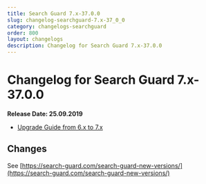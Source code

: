 ```yaml
---
title: Search Guard 7.x-37.0.0
slug: changelog-searchguard-7.x-37_0_0
category: changelogs-searchguard
order: 800
layout: changelogs
description: Changelog for Search Guard 7.x-37.0.0
---
```


<!--- Copyright 2020 floragunn GmbH -->

# Changelog for Search Guard 7.x-37.0.0

**Release Date: 25.09.2019**

* [Upgrade Guide from 6.x to 7.x](../_docs_installation/installation_upgrading_6_7.md)

## Changes

See [https://search-guard.com/search-guard-new-versions/](https://search-guard.com/search-guard-new-versions/)
